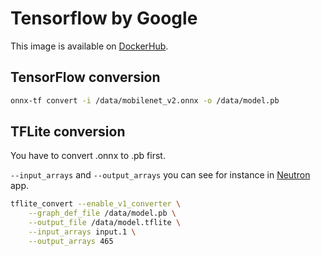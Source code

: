 # Tensorflow by Google

This image is available on [DockerHub](https://hub.docker.com/repository/docker/gordinmitya/onnx2tflite/).

## TensorFlow conversion
```bash
onnx-tf convert -i /data/mobilenet_v2.onnx -o /data/model.pb
```

## TFLite conversion

You have to convert .onnx to .pb first.

`--input_arrays` and `--output_arrays` you can see for instance in [Neutron](https://github.com/lutzroeder/netron) app.

```bash
tflite_convert --enable_v1_converter \
    --graph_def_file /data/model.pb \
    --output_file /data/model.tflite \
    --input_arrays input.1 \
    --output_arrays 465
```